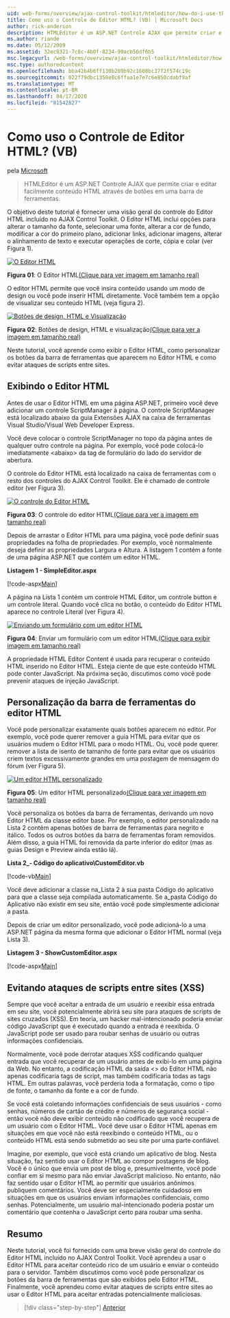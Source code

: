 ```yaml
---
uid: web-forms/overview/ajax-control-toolkit/htmleditor/how-do-i-use-the-html-editor-control-vb
title: Como uso o Controle de Editor HTML? (VB) | Microsoft Docs
author: rick-anderson
description: HTMLEditor é um ASP.NET Controle AJAX que permite criar e editar facilmente conteúdo HTML através de botões em uma barra de ferramentas.
ms.author: riande
ms.date: 05/12/2009
ms.assetid: 32ec9321-7c8c-4b0f-8234-99acb56df6b5
msc.legacyurl: /web-forms/overview/ajax-control-toolkit/htmleditor/how-do-i-use-the-html-editor-control-vb
msc.type: authoredcontent
ms.openlocfilehash: bba42b4b6ff130b209b92c1608bc37f2f574c19c
ms.sourcegitcommit: 022f79dbc1350e0c6ffaa1e7e7c6e850cdabf9af
ms.translationtype: MT
ms.contentlocale: pt-BR
ms.lasthandoff: 04/17/2020
ms.locfileid: "81542827"
---
```

# <a name="how-do-i-use-the-html-editor-control-vb"></a>Como uso o Controle de Editor HTML? (VB)

pela [Microsoft](https://github.com/microsoft)

> HTMLEditor é um ASP.NET Controle AJAX que permite criar e editar facilmente conteúdo HTML através de botões em uma barra de ferramentas.

O objetivo deste tutorial é fornecer uma visão geral do controle do Editor HTML incluído no AJAX Control Toolkit. O Editor HTML inclui opções para alterar o tamanho da fonte, selecionar uma fonte, alterar a cor de fundo, modificar a cor do primeiro plano, adicionar links, adicionar imagens, alterar o alinhamento de texto e executar operações de corte, cópia e colar (ver Figura 1).

[![O Editor HTML](how-do-i-use-the-html-editor-control-vb/_static/image1.jpg)](how-do-i-use-the-html-editor-control-vb/_static/image1.png)

**Figura 01**: O Editor HTML[(Clique para ver imagem em tamanho real)](how-do-i-use-the-html-editor-control-vb/_static/image2.png)

O editor HTML permite que você insira conteúdo usando um modo de design ou você pode inserir HTML diretamente. Você também tem a opção de visualizar seu conteúdo HTML (veja figura 2).

[![Botões de design, HTML e Visualização](how-do-i-use-the-html-editor-control-vb/_static/image2.jpg)](how-do-i-use-the-html-editor-control-vb/_static/image3.png)

**Figura 02**: Botões de design, HTML e visualização[(Clique para ver a imagem em tamanho real)](how-do-i-use-the-html-editor-control-vb/_static/image4.png)

Neste tutorial, você aprende como exibir o Editor HTML, como personalizar os botões da barra de ferramentas que aparecem no Editor HTML e como evitar ataques de scripts entre sites.

## <a name="displaying-the-html-editor"></a>Exibindo o Editor HTML

Antes de usar o Editor HTML em uma página ASP.NET, primeiro você deve adicionar um controle ScriptManager à página. O controle ScriptManager está localizado abaixo da guia Extensões AJAX na caixa de ferramentas Visual Studio/Visual Web Developer Express.

Você deve colocar o controle ScriptManager no topo da página antes de qualquer outro controle na página. Por exemplo, você pode colocá-lo imediatamente &lt;abaixo&gt; da tag de formulário do lado do servidor de abertura.

O controle do Editor HTML está localizado na caixa de ferramentas com o resto dos controles do AJAX Control Toolkit. Ele é chamado de controle editor (ver Figura 3).

[![O controle do Editor HTML](how-do-i-use-the-html-editor-control-vb/_static/image3.jpg)](how-do-i-use-the-html-editor-control-vb/_static/image5.png)

**Figura 03**: O controle do editor HTML[(Clique para ver a imagem em tamanho real)](how-do-i-use-the-html-editor-control-vb/_static/image6.png)

Depois de arrastar o Editor HTML para uma página, você pode definir suas propriedades na folha de propriedades. Por exemplo, você normalmente deseja definir as propriedades Largura e Altura. A listagem 1 contém a fonte de uma página ASP.NET que contém um editor HTML.

**Listagem 1 - SimpleEditor.aspx**

[!code-aspx[Main](how-do-i-use-the-html-editor-control-vb/samples/sample1.aspx)]

A página na Lista 1 contém um controle HTML Editor, um controle button e um controle literal. Quando você clica no botão, o conteúdo do Editor HTML aparece no controle Literal (ver Figura 4).

[![Enviando um formulário com um editor HTML](how-do-i-use-the-html-editor-control-vb/_static/image4.jpg)](how-do-i-use-the-html-editor-control-vb/_static/image7.png)

**Figura 04**: Enviar um formulário com um editor HTML[(Clique para exibir imagem em tamanho real)](how-do-i-use-the-html-editor-control-vb/_static/image8.png)

A propriedade HTML Editor Content é usada para recuperar o conteúdo HTML inserido no Editor HTML. Esteja ciente de que este conteúdo HTML pode conter JavaScript. Na próxima seção, discutimos como você pode prevenir ataques de injeção JavaScript.

## <a name="customizing-the-html-editor-toolbar"></a>Personalização da barra de ferramentas do editor HTML

Você pode personalizar exatamente quais botões aparecem no editor. Por exemplo, você pode querer remover a guia HTML para evitar que os usuários mudem o Editor HTML para o modo HTML. Ou, você pode querer remover a lista de isento de tamanho de fonte para evitar que os usuários criem textos excessivamente grandes em uma postagem de mensagem do fórum (ver Figura 5).

[![Um editor HTML personalizado](how-do-i-use-the-html-editor-control-vb/_static/image5.jpg)](how-do-i-use-the-html-editor-control-vb/_static/image9.png)

**Figura 05**: Um editor HTML personalizado[(Clique para ver imagem em tamanho real)](how-do-i-use-the-html-editor-control-vb/_static/image10.png)

Você personaliza os botões da barra de ferramentas, derivando um novo Editor HTML da classe editor base. Por exemplo, o editor personalizado na Lista 2 contém apenas botões de barra de ferramentas para negrito e itálico. Todos os outros botões da barra de ferramentas foram removidos. Além disso, a guia HTML foi removida da parte inferior do editor (mas as guias Design e Preview ainda estão lá).

**Lista 2\_- Código do aplicativo\CustomEditor.vb**

[!code-vb[Main](how-do-i-use-the-html-editor-control-vb/samples/sample2.vb)]

Você deve adicionar a classe na\_Lista 2 à sua pasta Código do aplicativo para que a classe seja compilada automaticamente. Se a\_pasta Código do Aplicativo não existir em seu site, então você pode simplesmente adicionar a pasta.

Depois de criar um editor personalizado, você pode adicioná-lo a uma ASP.NET página da mesma forma que adicionar o Editor HTML normal (veja Lista 3).

**Listagem 3 - ShowCustomEditor.aspx**

[!code-aspx[Main](how-do-i-use-the-html-editor-control-vb/samples/sample3.aspx)]

## <a name="avoiding-cross-site-scripting-xss-attacks"></a>Evitando ataques de scripts entre sites (XSS)

Sempre que você aceitar a entrada de um usuário e reexibir essa entrada em seu site, você potencialmente abrirá seu site para ataques de scripts de sites cruzados (XSS). Em teoria, um hacker mal-intencionado poderia enviar código JavaScript que é executado quando a entrada é reexibida. O JavaScript pode ser usado para roubar senhas de usuário ou outras informações confidenciais.

Normalmente, você pode derrotar ataques XSS codificando qualquer entrada que você recuperar de um usuário antes de exibi-lo em uma página da Web. No entanto, a codificação HTML da saída &lt;&gt; do Editor HTML não apenas codificaria tags de script, mas também codificaria todas as tags HTML. Em outras palavras, você perderia toda a formatação, como o tipo de fonte, o tamanho da fonte e a cor de fundo.

Se você está coletando informações confidenciais de seus usuários - como senhas, números de cartão de crédito e números de segurança social - então você não deve exibir conteúdo não codificado que você recupera de um usuário com o Editor HTML. Você deve usar o Editor HTML apenas em situações em que você não está reexibindo o conteúdo HTML, ou o conteúdo HTML está sendo submetido ao seu site por uma parte confiável.

Imagine, por exemplo, que você está criando um aplicativo de blog. Nesta situação, faz sentido usar o Editor HTML ao compor postagens de blog. Você é o único que envia um post de blog e, presumivelmente, você pode confiar em si mesmo para não enviar JavaScript malicioso. No entanto, não faz sentido usar o Editor HTML ao permitir que usuários anônimos publiquem comentários. Você deve ser especialmente cuidadoso em situações em que os usuários enviam informações confidenciais, como senhas. Potencialmente, um usuário mal-intencionado poderia postar um comentário que contenha o JavaScript certo para roubar uma senha.

## <a name="summary"></a>Resumo

Neste tutorial, você foi fornecido com uma breve visão geral do controle do Editor HTML incluído no AJAX Control Toolkit. Você aprendeu a usar o Editor HTML para aceitar conteúdo rico de um usuário e enviar o conteúdo para o servidor. Também discutimos como você pode personalizar os botões da barra de ferramentas que são exibidos pelo Editor HTML. Finalmente, você aprendeu como evitar ataques de scripts entre sites ao usar o Editor HTML para aceitar entradas potencialmente maliciosas.

> [!div class="step-by-step"]
> [Anterior](how-do-i-use-the-html-editor-control-cs.md)

